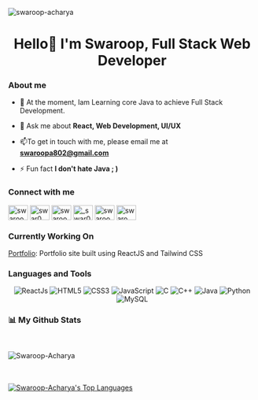 <p align="left"> <img src="https://komarev.com/ghpvc/?username=swaroop-acharya&label=Profile%20views&color=0e75b6&style=flat" alt="swaroop-acharya" /> </p>
<h1 align="center">Hello👋 I'm Swaroop, Full Stack Web Developer</h1>
<!-- <img align="right" alt="Coding" width="250" src="https://repository-images.githubusercontent.com/462900780/0a10af70-6cbf-46df-9071-0ff586a3b1d6"> -->
<h3>About me</h3>

- 🌱 At the moment, Iam Learning core Java to achieve Full Stack Development.

- 💬 Ask me about **React, Web Development, UI/UX**
  
- 📫To get in touch with me, please email me at **swaroopa802@gmail.com**
- ⚡ Fun fact **I don't hate Java ; )**




<h3 align="left">Connect with me</h3>
<p align="left">
<a href="https://codepen.io/swaroop-acharya" target="blank"><img align="center" src="https://raw.githubusercontent.com/rahuldkjain/github-profile-readme-generator/master/src/images/icons/Social/codepen.svg" alt="swaroop-acharya" height="30" width="40" /></a>
<a href="https://twitter.com/swar0_op" target="blank"><img align="center" src="https://raw.githubusercontent.com/rahuldkjain/github-profile-readme-generator/master/src/images/icons/Social/twitter.svg" alt="swar0_op" height="30" width="40" /></a>
<a href="https://linkedin.com/in/swaroop-acharya-55b8b5223" target="blank"><img align="center" src="https://raw.githubusercontent.com/rahuldkjain/github-profile-readme-generator/master/src/images/icons/Social/linked-in-alt.svg" alt="swaroop-acharya-55b8b5223" height="30" width="40" /></a>
<a href="https://instagram.com/_swar0_0p" target="blank"><img align="center" src="https://raw.githubusercontent.com/rahuldkjain/github-profile-readme-generator/master/src/images/icons/Social/instagram.svg" alt="_swar0_0p" height="30" width="40" /></a>
<a href="https://www.hackerrank.com/swarooplearns" target="blank"><img align="center" src="https://raw.githubusercontent.com/rahuldkjain/github-profile-readme-generator/master/src/images/icons/Social/hackerrank.svg" alt="swarooplearns" height="30" width="40" /></a>
<a href="https://www.leetcode.com/swaro_op" target="blank"><img align="center" src="https://raw.githubusercontent.com/rahuldkjain/github-profile-readme-generator/master/src/images/icons/Social/leet-code.svg" alt="swaro_op" height="30" width="40" /></a>
</p>

<h3>Currently Working On</h3>
<a href="https://github.com/Swaroop-Acharya/Portfolio">Portfolio</a>: Portfolio site built using ReactJS and Tailwind CSS


<h3 align="left">Languages and Tools</h3>
<p align="center">
   <img alt="ReactJs" src="https://img.shields.io/badge/React-20232A?style=for-the-badge&logo=react&logoColor=61DAFB" />
 <img alt="HTML5" src="https://img.shields.io/badge/html5-%23E34F26.svg?&style=for-the-badge&logo=html5&logoColor=white" />
 <img alt="CSS3" src="https://img.shields.io/badge/css3-%231572B6.svg?&style=for-the-badge&logo=css3&logoColor=white" />
 <img alt="JavaScript" src="https://img.shields.io/badge/javascript-%23323330.svg?&style=for-the-badge&logo=javascript&logoColor=%23F7DF1E" />
 <img alt="C" src="https://img.shields.io/badge/c-%2300599C.svg?&style=for-the-badge&logo=c&logoColor=white" />
 <img alt="C++" src="https://img.shields.io/badge/c++-%2300599C.svg?&style=for-the-badge&logo=c%2B%2B&ogoColor=white" />
 <img alt="Java" src="https://img.shields.io/badge/java-%23ED8B00.svg?&style=for-the-badge&logo=java&logoColor=white" />
 <img alt="Python" src="https://img.shields.io/badge/python-%2314354C.svg?style=for-the-badge&logo=python&logoColor=white" />
<!--    <img alt="Python" src="https://img.shields.io/badge/nodejs-%2314354C.svg?style=for-the-badge&logo=nodejs&logoColor=white" /> -->
 <img alt="MySQL" src="https://img.shields.io/badge/MySQL-00000F?style=for-the-badge&logo=mysql&logoColor=white" />
 
<!--  <img alt="VS Code" src="https://img.shields.io/badge/Visual_Studio_Code-0078D4?style=for-the-badge&logo=visual%20studio%20code&logoColor=white" /> -->
 
 </p>
<h3> 📊 My Github Stats</h3>

  
  
  <br/>
  <div >
<p><img  src="https://github-readme-streak-stats.herokuapp.com/?user=Swaroop-Acharya&theme=react" alt="Swaroop-Acharya"/></p>
  </div>
<br/>
  <br/>
<!--     <a href="https://github.com/Swaroop-Acharya/github-readme-stats"><img alt="Swaroop Acharya's Github Stats" src="https://github-readme-stats.vercel.app/api?username=Swaroop-Acharya&show_icons=true&count_private=true&theme=react&hide_border=true&bg_color=0D1117" /></a> -->
  <a href="https://github.com/Swaroop-Acharya/github-readme-stats"><img alt="Swaroop-Acharya's Top Languages" src="https://github-readme-stats.vercel.app/api/top-langs/?username=Swaroop-Acharya&langs_count=8&count_private=true&layout=compact&theme=react&hide_border=true&bg_color=0D1117" /></a>
  <br/>


